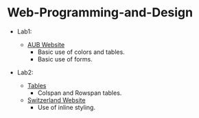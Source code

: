 # Web-Programming-and-Design
* Lab1: 
  - [AUB Website](https://github.com/aya-nashawati/Web-Programming-and-Design/tree/master/HOMEWORK/Homework1)
    - Basic use of colors and tables.
    - Basic use of forms.
  
* Lab2:
  - [Tables](https://github.com/aya-nashawati/Web-Programming-and-Design/tree/master/LABS/Lab2/Tables)
    - Colspan and Rowspan tables.
  - [Switzerland Website](https://github.com/aya-nashawati/Web-Programming-and-Design/tree/master/LABS/Lab2/Switzerland)
    - Use of inline styling.
